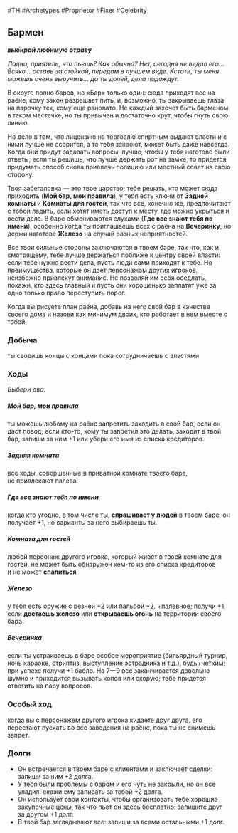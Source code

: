 #TH #Archetypes #Proprietor #Fixer #Celebrity 

## Бармен
***выбирай любимую отраву***

*Ладно, приятель, что пьешь? Как обычно?
Нет, сегодня не видал его… Всяко… оставь за стойкой, передам в лучшем виде. Кстати, ты меня можешь очень выручить… да ты допей, дела подождут.*

В округе полно баров, но «Бар» только один: сюда приходят все на раёне, кому закон разрешает пить, и, возможно, ты закрываешь глаза на парочку тех, кому еще рановато. Не каждый захочет быть барменом в таком местечке, но ты привычен и достаточно крут, чтобы гнуть свою линию.

Но дело в том, что лицензию на торговлю спиртным выдают власти и с ними лучше не ссорится, а то тебя закроют, может быть даже навсегда. Когда они придут задавать вопросы, лучше, чтобы у тебя наготове были ответы; если ты решишь, что лучше держать рот на замке, то придется придумать способ снова привлечь полицию или местный совет на свою сторону.

Твоя забегаловка — это твое царство; тебе решать, кто может сюда приходить (**Мой бар, мои правила**), у тебя есть ключи от **Задней комнаты** и **Комнаты для гостей**, так что все, конечно же, предпочитают с тобой ладить, если хотят иметь доступ к месту, где можно укрыться и вести дела. В баре обмениваются слухами (**Где все знают тебя по имени**), особенно когда ты приглашаешь всех с раёна на **Вечеринку**, но держи наготове **Железо** на случай разных неприятностей.

Все твои сильные стороны заключаются в твоем баре, так что, как и смотрящему, тебе лучше держаться поближе к центру своей власти: если тебе нужно вести дела, пусть люди сами приходят к тебе. Но преимущества, которые он дает персонажам других игроков, неизбежно привлекут внимание. Не позволяй им себя оседлать, покажи, кто здесь главный и пусть они хорошенько заплатят уже за одно только право переступить порог.

Когда вы рисуете план раёна, добавь на него свой бар в качестве своего дома и назови как минимум двоих, кто работает в нем вместе с тобой.

### Добыча
ты сводишь концы с концами пока сотрудничаешь с властями


### Ходы
*Выбери два:*

##### Мой бар, мои правила
ты можешь любому на раёне запретить заходить в свой бар, если он даст повод; если кто-то, кому ты запретил это делать, заходит в твой бар, запиши за ним +1 или убери его имя из списка кредиторов. 

##### Задняя комната
все ходы, совершенные в приватной комнате твоего бара, не привлекают палева. 

##### Где все знают тебя по имени
когда кто угодно, в том числе ты, **спрашивает у людей** в твоем баре, он получает +1, но варианты за него выбираешь ты. 

##### Комната для гостей
любой персонаж другого игрока, который живет в твоей комнате для гостей, не может быть обнаружен кем-то из его списка кредиторов и не может **спалиться**.

##### Железо
у тебя есть оружие с резней +2 или пальбой +2, +палевное; получи +1, если **достаешь железо** или **открываешь огонь** на территории своего бара.

##### Вечеринка
если ты устраиваешь в баре особое мероприятие (бильярдный турнир, ночь караоке, стриптиз, выступление эстрадника и т.д.), будь+четким; при успехе получи +1 бабло. На 7—9 все заканчивается довольно шумно и приходится вызывать копов или скорую; тебе придется ответить на пару вопросов.


### Особый ход
когда вы с персонажем другого игрока кидаете друг друга, его перестают пускать во все заведения на раёне, пока ты не снимешь запрет.

### Долги
- Он встречается в твоем баре с клиентами и заключает сделки: запиши за ним +2 долга. 
- У тебя были проблемы с баром и его чуть не закрыли, но он все уладил: скажи ему записать за тобой +2 долга. 
- Он использует свои контакты, чтобы организовать тебе хорошие закупочные цены, так что пьет он здесь бесплатно: запишите друг за другом +1 долг. 
- В твой бар заглядывают все: запиши за всеми остальными +1 долг.
